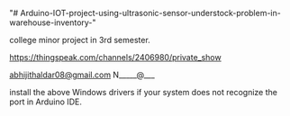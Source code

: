 "# Arduino-IOT-project-using-ultrasonic-sensor-understock-problem-in-warehouse-inventory-" 

college minor project in 3rd semester.

https://thingspeak.com/channels/2406980/private_show

abhijithaldar08@gmail.com
N_____@___



install the above Windows drivers if your system does not recognize the port in Arduino IDE.
